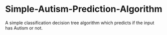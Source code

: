 # Simple-Autism-Prediction-Algorithm
A simple classification decision tree algorithm which predicts if the input has Autism or not. 
